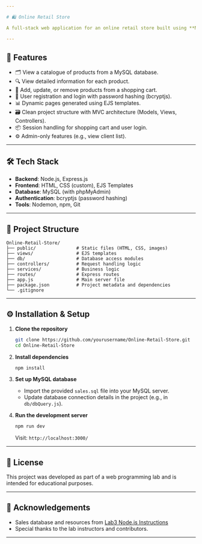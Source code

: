 ```yaml
---

# 🛍️ Online Retail Store

A full-stack web application for an online retail store built using **Node.js**, **Express**, **EJS**, and **MySQL**. The application allows users to browse a product catalogue, view product details, manage a shopping cart, and register/login to their account.

---
```


## 🚀 Features

- 🗂️ View a catalogue of products from a MySQL database.
- 🔍 View detailed information for each product.
- 🛒 Add, update, or remove products from a shopping cart.
- 👤 User registration and login with password hashing (bcryptjs).
- 📊 Dynamic pages generated using EJS templates.
- 🗃️ Clean project structure with MVC architecture (Models, Views, Controllers).
- 📦 Session handling for shopping cart and user login.
- ⚙️ Admin-only features (e.g., view client list).

---

## 🛠️ Tech Stack

- **Backend**: Node.js, Express.js
- **Frontend**: HTML, CSS (custom), EJS Templates
- **Database**: MySQL (with phpMyAdmin)
- **Authentication**: bcryptjs (password hashing)
- **Tools**: Nodemon, npm, Git

---

## 📂 Project Structure

```
Online-Retail-Store/
├── public/               # Static files (HTML, CSS, images)
├── views/                # EJS templates
├── db/                   # Database access modules
├── controllers/          # Request handling logic
├── services/             # Business logic
├── routes/               # Express routes
├── app.js                # Main server file
├── package.json          # Project metadata and dependencies
└── .gitignore
```

---

## ⚙️ Installation & Setup

1. **Clone the repository**
   ```bash
   git clone https://github.com/yourusername/Online-Retail-Store.git
   cd Online-Retail-Store
   ```

2. **Install dependencies**
   ```bash
   npm install
   ```

3. **Set up MySQL database**
   - Import the provided `sales.sql` file into your MySQL server.
   - Update database connection details in the project (e.g., in `db/dbQuery.js`).

4. **Run the development server**
   ```bash
   npm run dev
   ```
   Visit: `http://localhost:3000/`

---

## 📝 License

This project was developed as part of a web programming lab and is intended for educational purposes.

---

## 🙌 Acknowledgements

- Sales database and resources from [Lab3 Node.js Instructions](https://github.com/hbatatia/lab03-nodejs)
- Special thanks to the lab instructors and contributors.

---
